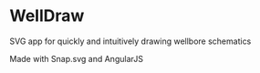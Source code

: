 # WellDraw
SVG app for quickly and intuitively drawing wellbore schematics

Made with Snap.svg and AngularJS
